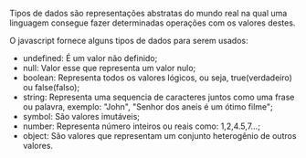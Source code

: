 Tipos de dados são representações abstratas do mundo real na qual uma linguagem consegue fazer determinadas operações com os valores destes.

O javascript fornece alguns tipos de dados para serem usados:
  
  * undefined: É um valor não definido;
  * null: Valor esse que representa um valor nulo;
  * boolean: Representa todos os valores lógicos, ou seja, true(verdadeiro) ou false(falso);
  * string: Representa uma sequencia de caracteres juntos como uma frase ou palavra, exemplo: "John", "Senhor dos aneis é um ótimo filme";
  * symbol: São valores imutáveis;
  * number: Representa número inteiros ou reais como: 1,2,4.5,7...;
  * object: São valores que representam um conjunto heterogênio de outros valores.
